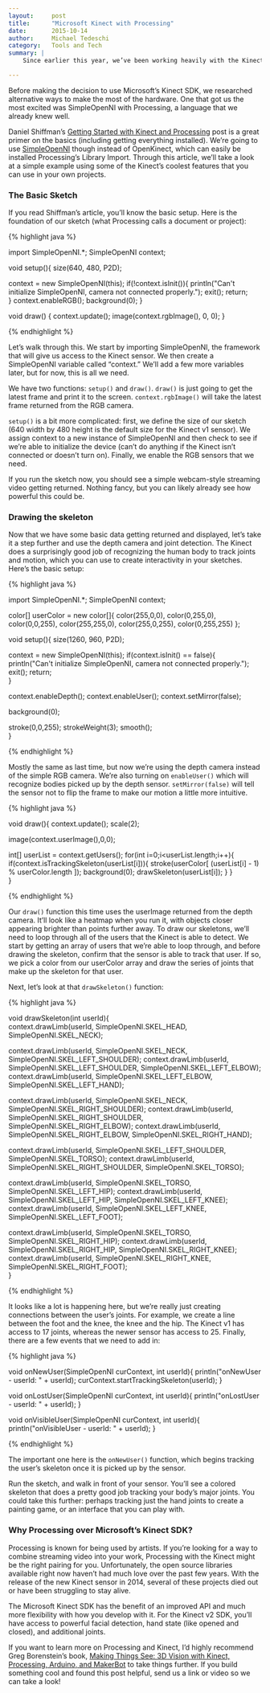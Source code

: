 ```yaml
---
layout:     post
title:      "Microsoft Kinect with Processing"
date:       2015-10-14
author:     Michael Tedeschi
category:   Tools and Tech
summary: |
    Since earlier this year, we’ve been working heavily with the Kinect—an inexpensive piece of hardware produced by Microsoft that includes a series of cameras (infrared and RGB) and sensors (audio). If you’re a gamer, then you probably know that the Kinect has had its ups and downs, and was never the huge success that Microsoft hoped it would be as an accessory for motion-based gaming. It is, however, a great solution for hands-free interactivity for museums, art installations, and other spaces.

---
```


Before making the decision to use Microsoft’s Kinect SDK, we researched alternative ways to make the most of the hardware. One that got us the most excited was SimpleOpenNI with Processing, a language that we already knew well.

Daniel Shiffman’s [Getting Started with Kinect and Processing](http://shiffman.net/p5/kinect/) post is a great primer on the basics (including getting everything installed). We’re going to use [SimpleOpenNI](https://code.google.com/p/simple-openni/) though instead of OpenKinect, which can easily be installed Processing’s Library Import. Through this article, we’ll take a look at a simple example using some of the Kinect’s coolest features that you can use in your own projects.

### The Basic Sketch
If you read Shiffman’s article, you’ll know the basic setup. Here is the foundation of our sketch (what Processing calls a document or project):

{% highlight java %}

import SimpleOpenNI.*;
SimpleOpenNI context;

void setup(){
  size(640, 480, P2D);
  
  context = new SimpleOpenNI(this);
  if(!context.isInit()){
     println("Can't initialize SimpleOpenNI, camera not connected properly."); 
     exit();
     return;  
  }
  context.enableRGB();
  background(0);
}

void draw() {
  context.update();
  image(context.rgbImage(), 0, 0);
}

{% endhighlight %}

Let’s walk through this. We start by importing SimpleOpenNI, the framework that will give us access to the Kinect sensor. We then create a SimpleOpenNI variable called “context.” We’ll add a few more variables later, but for now, this is all we need.

We have two functions: `setup()` and `draw()`. `draw()` is just going to get the latest frame and print it to the screen. `context.rgbImage()` will take the latest frame returned from the RGB camera. 

`setup()` is a bit more complicated: first, we define the size of our sketch (640 width by 480 height is the default size for the Kinect v1 sensor). We assign context to a new instance of SimpleOpenNI and then check to see if we’re able to initialize the device (can’t do anything if the Kinect isn’t connected or doesn’t turn on). Finally, we enable the RGB sensors that we need.

If you run the sketch now, you should see a simple webcam-style streaming video getting returned. Nothing fancy, but you can likely already see how powerful this could be.

### Drawing the skeleton
Now that we have some basic data getting returned and displayed, let’s take it a step further and use the depth camera and joint detection. The Kinect does a surprisingly good job of recognizing the human body to track joints and motion, which you can use to create interactivity in your sketches. Here’s the basic setup:

{% highlight java %}

import SimpleOpenNI.*;
SimpleOpenNI context;

color[] userColor = new color[]{ 
  color(255,0,0),
  color(0,255,0),
  color(0,0,255),
  color(255,255,0),
  color(255,0,255),
  color(0,255,255)
};

void setup(){
  size(1260, 960, P2D);
  
  context = new SimpleOpenNI(this);
  if(context.isInit() == false){
     println("Can't initialize SimpleOpenNI, camera not connected properly."); 
     exit();
     return;  
  }
  
  context.enableDepth();
  context.enableUser();
  context.setMirror(false);
 
  background(0);

  stroke(0,0,255);
  strokeWeight(3);
  smooth();  
}

{% endhighlight %}

Mostly the same as last time, but now we’re using the depth camera instead of the simple RGB camera. We’re also turning on `enableUser()` which will recognize bodies picked up by the depth sensor. `setMirror(false)` will tell the sensor not to flip the frame to make our motion a little more intuitive.

{% highlight java %}

void draw(){
  context.update();
  scale(2);
  
  image(context.userImage(),0,0);
  
  int[] userList = context.getUsers();
  for(int i=0;i<userList.length;i++){
    if(context.isTrackingSkeleton(userList[i])){
      stroke(userColor[ (userList[i] - 1) % userColor.length ]);
      background(0);
      drawSkeleton(userList[i]);
    }
  }    
}

{% endhighlight %}

Our `draw()` function this time uses the userImage returned from the depth camera. It’ll look like a heatmap when you run it, with objects closer appearing brighter than points further away. To draw our skeletons, we’ll need to loop through all of the users that the Kinect is able to detect. We start by getting an array of users that we’re able to loop through, and before drawing the skeleton, confirm that the sensor is able to track that user. If so, we pick a color from our userColor array and draw the series of joints that make up the skeleton for that user.

Next, let’s look at that `drawSkeleton()` function:

{% highlight java %}

void drawSkeleton(int userId){  
  context.drawLimb(userId, SimpleOpenNI.SKEL_HEAD, SimpleOpenNI.SKEL_NECK);

  context.drawLimb(userId, SimpleOpenNI.SKEL_NECK, SimpleOpenNI.SKEL_LEFT_SHOULDER);
  context.drawLimb(userId, SimpleOpenNI.SKEL_LEFT_SHOULDER, SimpleOpenNI.SKEL_LEFT_ELBOW);
  context.drawLimb(userId, SimpleOpenNI.SKEL_LEFT_ELBOW, SimpleOpenNI.SKEL_LEFT_HAND);

  context.drawLimb(userId, SimpleOpenNI.SKEL_NECK, SimpleOpenNI.SKEL_RIGHT_SHOULDER);
  context.drawLimb(userId, SimpleOpenNI.SKEL_RIGHT_SHOULDER, SimpleOpenNI.SKEL_RIGHT_ELBOW);
  context.drawLimb(userId, SimpleOpenNI.SKEL_RIGHT_ELBOW, SimpleOpenNI.SKEL_RIGHT_HAND);

  context.drawLimb(userId, SimpleOpenNI.SKEL_LEFT_SHOULDER, SimpleOpenNI.SKEL_TORSO);
  context.drawLimb(userId, SimpleOpenNI.SKEL_RIGHT_SHOULDER, SimpleOpenNI.SKEL_TORSO);

  context.drawLimb(userId, SimpleOpenNI.SKEL_TORSO, SimpleOpenNI.SKEL_LEFT_HIP);
  context.drawLimb(userId, SimpleOpenNI.SKEL_LEFT_HIP, SimpleOpenNI.SKEL_LEFT_KNEE);
  context.drawLimb(userId, SimpleOpenNI.SKEL_LEFT_KNEE, SimpleOpenNI.SKEL_LEFT_FOOT);

  context.drawLimb(userId, SimpleOpenNI.SKEL_TORSO, SimpleOpenNI.SKEL_RIGHT_HIP);
  context.drawLimb(userId, SimpleOpenNI.SKEL_RIGHT_HIP, SimpleOpenNI.SKEL_RIGHT_KNEE);
  context.drawLimb(userId, SimpleOpenNI.SKEL_RIGHT_KNEE, SimpleOpenNI.SKEL_RIGHT_FOOT);  
}

{% endhighlight %}

It looks like a lot is happening here, but we’re really just creating connections between the user’s joints. For example, we create a line between the foot and the knee, the knee and the hip. The Kinect v1 has access to 17 joints, whereas the newer sensor has access to 25. Finally, there are a few events that we need to add in:

{% highlight java %}

void onNewUser(SimpleOpenNI curContext, int userId){
  println("onNewUser - userId: " + userId);
  curContext.startTrackingSkeleton(userId);
}

void onLostUser(SimpleOpenNI curContext, int userId){
  println("onLostUser - userId: " + userId);
}

void onVisibleUser(SimpleOpenNI curContext, int userId){
  println("onVisibleUser - userId: " + userId);
}

{% endhighlight %}

The important one here is the `onNewUser()` function, which begins tracking the user’s skeleton once it is picked up by the sensor.

Run the sketch, and walk in front of your sensor. You’ll see a colored skeleton that does a pretty good job tracking your body’s major joints. You could take this further: perhaps tracking just the hand joints to create a painting game, or an interface that you can play with.

### Why Processing over Microsoft’s Kinect SDK?
Processing is known for being used by artists. If you’re looking for a way to combine streaming video into your work, Processing with the Kinect might be the right pairing for you. Unfortunately, the open source libraries available right now haven’t had much love over the past few years. With the release of the new Kinect sensor in 2014, several of these projects died out or have been struggling to stay alive.

The Microsoft Kinect SDK has the benefit of an improved API and much more flexibility with how you develop with it. For the Kinect v2 SDK, you’ll have access to powerful facial detection, hand state (like opened and closed), and additional joints.

If you want to learn more on Processing and Kinect, I’d highly recommend Greg Borenstein’s book, [Making Things See: 3D Vision with Kinect, Processing, Arduino, and MakerBot](http://www.amazon.com/Making-Things-See-Processing-MakerBot/dp/1449307078/ref=as_li_ss_tl?ie=UTF8&linkCode=sl1&tag=learniproces-20&linkId=742b2c243f8e415b108d559a422faf5c) to take things further. If you build something cool and found this post helpful, send us a link or video so we can take a look!